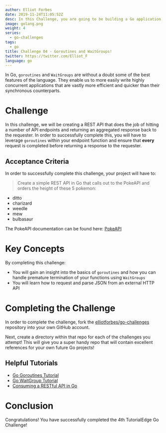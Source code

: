 ```yaml
---
author: Elliot Forbes
date: 2019-11-24T11:05:52Z
desc: In this Challenge, you are going to be building a Go application that 
image: golang.png
weight: 4
series:
  - go-challenges
tags:
  - go
title: Challenge 04 - Goroutines and WaitGroups!
twitter: https://twitter.com/Elliot_F
language: go
---
```


In Go, `goroutines` and `WaitGroups` are without a doubt some of the best features of the language. They enable us to more easily write highly concurrent applications that are vastly more efficient and quicker than their synchronous counterparts.

# Challenge

In this challenge, we will be creating a REST API that does the job of hitting a number of API endpoints and returning an aggregated response back to the requester. In order to successfully complete this, you will have to leverage `goroutines` within your endpoint function and ensure that **every** request is completed before returning a response to the requester.

## Acceptance Criteria

In order to successfully complete this challenge, your project will have to:

>  Create a simple REST API in Go that calls out to the PokeAPI and orders the height of these 5 pokemon:

* ditto
* charizard
* weedle
* mew
* bulbasaur

The PokeAPI documentation can be found here: [PokeAPI](https://pokeapi.co)

# Key Concepts

By completing this challenge:

* You will gain an insight into the basics of `goroutines` and how you can handle premature termination of your functions using `WaitGroups`
* You will learn how to request and parse JSON from an external HTTP API

# Completing the Challenge

In order to complete the challenge, fork the [elliotforbes/go-challenges](https://github.com/elliotforbes/go-challenges) repository into your own GitHub account.

Next, create a directory within that repo for each of the challenges you attempt! This will give you a super handy repo that will contain excellent references for your own future Go projects!

## Helpful Tutorials

* [Go Goroutines Tutorial](/golang/concurrency-with-golang-goroutines/)
* [Go WaitGroup Tutorial](/golang/go-waitgroup-tutorial/)
* [Consuming a RESTful API in Go](/golang/consuming-restful-api-with-go/)

# Conclusion

Congratulations! You have successfully completed the 4th TutorialEdge Go Challenge! 